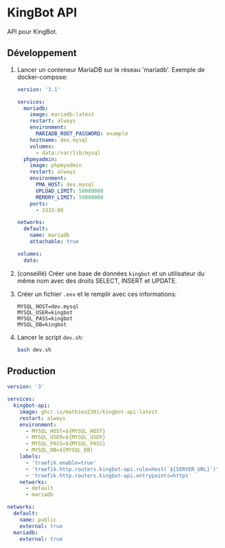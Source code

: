 # KingBot API

API pour KingBot.

## Développement

1. Lancer un conteneur MariaDB sur le réseau 'mariadb'. Exemple de docker-compose:

    ```yml
    version: '3.1'

    services:
      mariadb:
        image: mariadb:latest
        restart: always
        environment:
          MARIADB_ROOT_PASSWORD: example
        hostname: dev.mysql
        volumes:
          - data:/var/lib/mysql
      phpmyadmin:
        image: phpmyadmin
        restart: always
        environment:
          PMA_HOST: dev.mysql
          UPLOAD_LIMIT: 50000000
          MEMORY_LIMIT: 50000000
        ports:
          - 3333:80

    networks:
      default:
        name: mariadb
        attachable: true

    volumes:
      data:
    ```

2. (conseillé) Créer une base de données `kingbot` et un utilisateur du même nom avec des droits SELECT, INSERT et UPDATE.
3. Créer un fichier `.env` et le remplir avec ces informations:

    ```env
    MYSQL_HOST=dev.mysql
    MYSQL_USER=kingbot
    MYSQL_PASS=kingbot
    MYSQL_DB=kingbot
    ```

4. Lancer le script `dev.sh`:

    ```bash
    bash dev.sh
    ```

## Production

```yml
version: '3'

services:
  kingbot-api:
    image: ghcr.io/mathieu2301/kingbot-api:latest
    restart: always
    environment:
      - MYSQL_HOST=${MYSQL_HOST}
      - MYSQL_USER=${MYSQL_USER}
      - MYSQL_PASS=${MYSQL_PASS}
      - MYSQL_DB=${MYSQL_DB}
    labels:
      - 'traefik.enable=true'
      - 'traefik.http.routers.kingbot-api.rule=Host(`${SERVER_URL}`)'
      - 'traefik.http.routers.kingbot-api.entrypoints=https'
    networks:
      - default
      - mariadb

networks:
  default:
    name: public
    external: true
  mariadb:
    external: true
```
